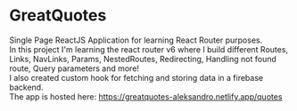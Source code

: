 # GreatQuotes
Single Page ReactJS Application for learning React Router purposes.  
In this project I'm learning the react router v6 where I build different Routes, Links, NavLinks, Params, NestedRoutes, Redirecting, Handling not found route, Query parameters and more!  
I also created custom hook for fetching and storing data in a firebase backend.  
The app is hosted here: https://greatquotes-aleksandro.netlify.app/quotes
